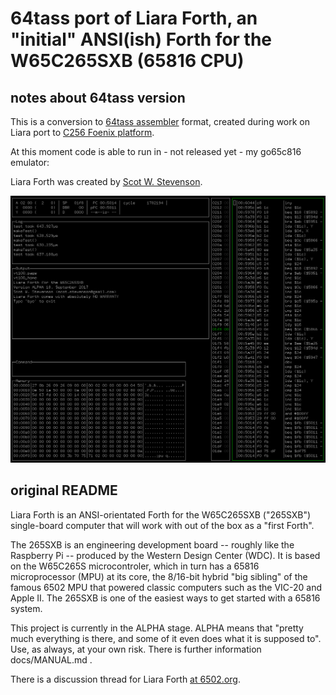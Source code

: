 # 64tass port of Liara Forth, an "initial" ANSI(ish) Forth for the W65C265SXB (65816 CPU)

## notes about 64tass version

This is a conversion to [64tass assembler](http://tass64.sourceforge.net/) format,
created during work on Liara port to [C256 Foenix platform](https://c256foenix.com/).

At this moment code is able to run in - not released yet - my go65c816 emulator:

Liara Forth was created by [Scot W. Stevenson](https://github.com/scotws/LiaraForth).

![liara in go65c816](https://raw.githubusercontent.com/aniou/LiaraForth/64tass/images/go65c816-with-liara.png)

## original README

Liara Forth is an ANSI-orientated Forth for the W65C265SXB ("265SXB")
single-board computer that will work with out of the box as a "first Forth".

The 265SXB is an engineering development board -- roughly like the Raspberry Pi
-- produced by the Western Design Center (WDC). It is based on the W65C265S
microcontroler, which in turn has a 65816 microprocessor (MPU) at its core, the
8/16-bit hybrid "big sibling" of the famous 6502 MPU that powered classic
computers such as the VIC-20 and Apple II. The 265SXB is one of the easiest
ways to get started with a 65816 system.

This project is currently in the ALPHA stage. ALPHA means that "pretty much
everything is there, and some of it even does what it is supposed to". Use, as
always, at your own risk. There is further information docs/MANUAL.md . 

There is a discussion thread for Liara Forth [at
6502.org](http://forum.6502.org/viewtopic.php?f=9&t=3649).

